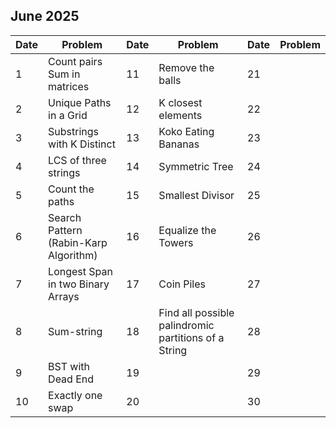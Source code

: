 ## June 2025

| Date | Problem                               | Date | Problem                                              | Date | Problem |
| ---- | ------------------------------------- | ---- | ---------------------------------------------------- | ---- | ------- |
| 1    | Count pairs Sum in matrices           | 11   | Remove the balls                                     | 21   |         |
| 2    | Unique Paths in a Grid                | 12   | K closest elements                                   | 22   |         |
| 3    | Substrings with K Distinct            | 13   | Koko Eating Bananas                                  | 23   |         |
| 4    | LCS of three strings                  | 14   | Symmetric Tree                                       | 24   |         |
| 5    | Count the paths                       | 15   | Smallest Divisor                                     | 25   |         |
| 6    | Search Pattern (Rabin-Karp Algorithm) | 16   | Equalize the Towers                                  | 26   |         |
| 7    | Longest Span in two Binary Arrays     | 17   | Coin Piles                                           | 27   |         |
| 8    | Sum-string                            | 18   | Find all possible palindromic partitions of a String | 28   |         |
| 9    | BST with Dead End                     | 19   |                                                      | 29   |         |
| 10   | Exactly one swap                      | 20   |                                                      | 30   |         |
